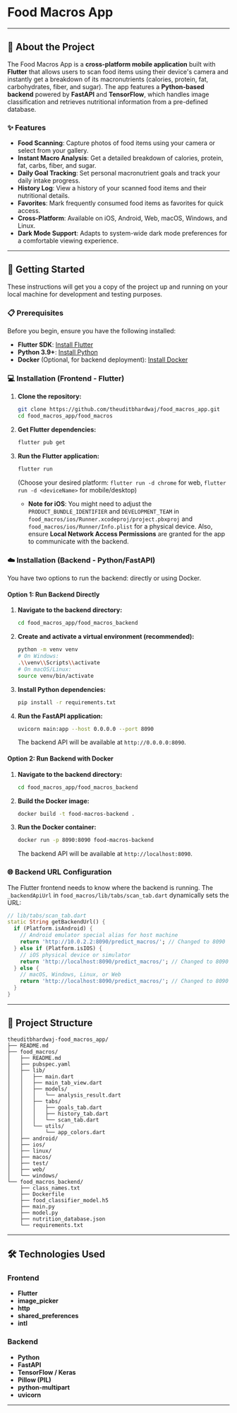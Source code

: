 # Food Macros App

[](https://flutter.dev/)
[](https://www.python.org/)
[](https://fastapi.tiangolo.com/)
[](https://www.tensorflow.org/)

-----

## 📸 About the Project

The Food Macros App is a **cross-platform mobile application** built with **Flutter** that allows users to scan food items using their device's camera and instantly get a breakdown of its macronutrients (calories, protein, fat, carbohydrates, fiber, and sugar). The app features a **Python-based backend** powered by **FastAPI** and **TensorFlow**, which handles image classification and retrieves nutritional information from a pre-defined database.

### ✨ Features

  * **Food Scanning**: Capture photos of food items using your camera or select from your gallery.
  * **Instant Macro Analysis**: Get a detailed breakdown of calories, protein, fat, carbs, fiber, and sugar.
  * **Daily Goal Tracking**: Set personal macronutrient goals and track your daily intake progress.
  * **History Log**: View a history of your scanned food items and their nutritional details.
  * **Favorites**: Mark frequently consumed food items as favorites for quick access.
  * **Cross-Platform**: Available on iOS, Android, Web, macOS, Windows, and Linux.
  * **Dark Mode Support**: Adapts to system-wide dark mode preferences for a comfortable viewing experience.

-----

## 🚀 Getting Started

These instructions will get you a copy of the project up and running on your local machine for development and testing purposes.

### 📋 Prerequisites

Before you begin, ensure you have the following installed:

  * **Flutter SDK**: [Install Flutter](https://flutter.dev/docs/get-started/install)
  * **Python 3.9+**: [Install Python](https://www.python.org/downloads/)
  * **Docker** (Optional, for backend deployment): [Install Docker](https://www.docker.com/get-started)

### 💻 Installation (Frontend - Flutter)

1.  **Clone the repository:**

    ```bash
    git clone https://github.com/theuditbhardwaj/food_macros_app.git
    cd food_macros_app/food_macros
    ```

2.  **Get Flutter dependencies:**

    ```bash
    flutter pub get
    ```

3.  **Run the Flutter application:**

    ```bash
    flutter run
    ```

    (Choose your desired platform: `flutter run -d chrome` for web, `flutter run -d <deviceName>` for mobile/desktop)

      * **Note for iOS**: You might need to adjust the `PRODUCT_BUNDLE_IDENTIFIER` and `DEVELOPMENT_TEAM` in `food_macros/ios/Runner.xcodeproj/project.pbxproj` and `food_macros/ios/Runner/Info.plist` for a physical device. Also, ensure **Local Network Access Permissions** are granted for the app to communicate with the backend.

### ☁️ Installation (Backend - Python/FastAPI)

You have two options to run the backend: directly or using Docker.

#### Option 1: Run Backend Directly

1.  **Navigate to the backend directory:**
    ```bash
    cd food_macros_app/food_macros_backend
    ```
2.  **Create and activate a virtual environment (recommended):**
    ```bash
    python -m venv venv
    # On Windows:
    .\\venv\\Scripts\\activate
    # On macOS/Linux:
    source venv/bin/activate
    ```
3.  **Install Python dependencies:**
    ```bash
    pip install -r requirements.txt
    ```
4.  **Run the FastAPI application:**
    ```bash
    uvicorn main:app --host 0.0.0.0 --port 8090
    ```
    The backend API will be available at `http://0.0.0.0:8090`.

#### Option 2: Run Backend with Docker

1.  **Navigate to the backend directory:**
    ```bash
    cd food_macros_app/food_macros_backend
    ```
2.  **Build the Docker image:**
    ```bash
    docker build -t food-macros-backend .
    ```
3.  **Run the Docker container:**
    ```bash
    docker run -p 8090:8090 food-macros-backend
    ```
    The backend API will be available at `http://localhost:8090`.

### 🌐 Backend URL Configuration

The Flutter frontend needs to know where the backend is running. The `_backendApiUrl` in `food_macros/lib/tabs/scan_tab.dart` dynamically sets the URL:

```dart
// lib/tabs/scan_tab.dart
static String getBackendUrl() {
  if (Platform.isAndroid) {
    // Android emulator special alias for host machine
    return 'http://10.0.2.2:8090/predict_macros/'; // Changed to 8090
  } else if (Platform.isIOS) {
    // iOS physical device or simulator
    return 'http://localhost:8090/predict_macros/'; // Changed to 8090
  } else {
    // macOS, Windows, Linux, or Web
    return 'http://localhost:8090/predict_macros/'; // Changed to 8090
  }
}
```

-----

## 📁 Project Structure

```
theuditbhardwaj-food_macros_app/
├── README.md
├── food_macros/
│   ├── README.md
│   ├── pubspec.yaml
│   ├── lib/
│   │   ├── main.dart
│   │   ├── main_tab_view.dart
│   │   ├── models/
│   │   │   └── analysis_result.dart
│   │   ├── tabs/
│   │   │   ├── goals_tab.dart
│   │   │   ├── history_tab.dart
│   │   │   └── scan_tab.dart
│   │   └── utils/
│   │       └── app_colors.dart
│   ├── android/
│   ├── ios/
│   ├── linux/
│   ├── macos/
│   ├── test/
│   ├── web/
│   └── windows/
└── food_macros_backend/
    ├── class_names.txt
    ├── Dockerfile
    ├── food_classifier_model.h5
    ├── main.py
    ├── model.py
    ├── nutrition_database.json
    └── requirements.txt
```

-----

## 🛠️ Technologies Used

### Frontend

  * **Flutter**
  * **image_picker**
  * **http**
  * **shared_preferences**
  * **intl**

### Backend

  * **Python**
  * **FastAPI**
  * **TensorFlow / Keras**
  * **Pillow (PIL)**
  * **python-multipart**
  * **uvicorn**

-----
